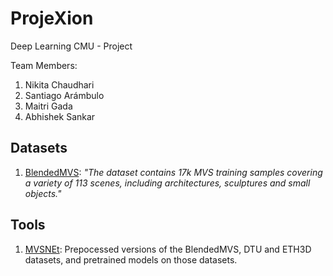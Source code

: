 # ProjeXion

Deep Learning CMU - Project 

Team Members:

1. Nikita Chaudhari
2. Santiago Arámbulo
3. Maitri Gada
4. Abhishek Sankar 

## Datasets

1. [BlendedMVS](https://github.com/YoYo000/BlendedMVS): *"The dataset contains 17k MVS training samples covering a variety of 113 scenes, including architectures, sculptures and small objects."*

## Tools

1. [MVSNEt](https://github.com/YoYo000/MVSNet): Prepocessed versions of the BlendedMVS, DTU and ETH3D datasets, and pretrained models on those datasets.